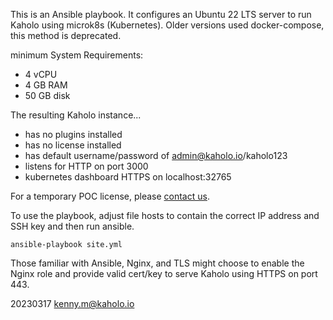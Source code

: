 This is an Ansible playbook.
It configures an Ubuntu 22 LTS server to run Kaholo using microk8s (Kubernetes).
Older versions used docker-compose, this method is deprecated.

minimum System Requirements:
* 4 vCPU
* 4 GB RAM
* 50 GB disk

The resulting Kaholo instance...
* has no plugins installed
* has no license installed
* has default username/password of admin@kaholo.io/kaholo123
* listens for HTTP on port 3000
* kubernetes dashboard HTTPS on localhost:32765

For a temporary POC license, please [contact us](https://kaholo.io/contact/).

To use the playbook, adjust file hosts to contain the correct IP address and SSH key and then run ansible.

    ansible-playbook site.yml

Those familiar with Ansible, Nginx, and TLS might choose to enable the Nginx role and provide valid cert/key to serve Kaholo using HTTPS on port 443.

20230317 kenny.m@kaholo.io